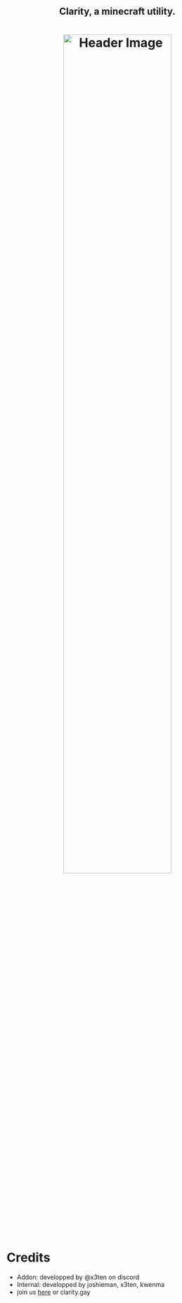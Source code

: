 <h2 align="center">Clarity, a minecraft utility.</h2>
<h1 align="center">
  <img src="https://files.catbox.moe/dbjszf.png" alt="Header Image" style="width:70%; max-width:600px;"/>
</h1>

# Credits
- Addon: developped by @x3ten on discord
- Internal: developped by joshieman, x3ten, kwenma
- join us [here](https://discord.gg/JKDKbfc5mu) or clarity.gay
